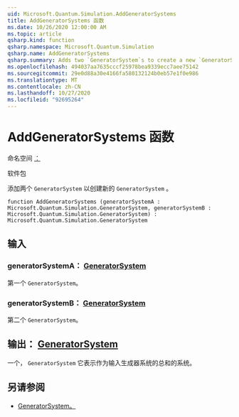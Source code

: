 ```yaml
---
uid: Microsoft.Quantum.Simulation.AddGeneratorSystems
title: AddGeneratorSystems 函数
ms.date: 10/26/2020 12:00:00 AM
ms.topic: article
qsharp.kind: function
qsharp.namespace: Microsoft.Quantum.Simulation
qsharp.name: AddGeneratorSystems
qsharp.summary: Adds two `GeneratorSystem`s to create a new `GeneratorSystem`.
ms.openlocfilehash: 494037aa7635cccf25978bea9339ecc7aee75142
ms.sourcegitcommit: 29e0d88a30e4166fa580132124b0eb57e1f0e986
ms.translationtype: MT
ms.contentlocale: zh-CN
ms.lasthandoff: 10/27/2020
ms.locfileid: "92695264"
---
```

# <a name="addgeneratorsystems-function"></a>AddGeneratorSystems 函数

命名空间 [：](xref:Microsoft.Quantum.Simulation)

软件包 [](https://nuget.org/packages/)


添加两个 `GeneratorSystem` 以创建新的 `GeneratorSystem` 。

```qsharp
function AddGeneratorSystems (generatorSystemA : Microsoft.Quantum.Simulation.GeneratorSystem, generatorSystemB : Microsoft.Quantum.Simulation.GeneratorSystem) : Microsoft.Quantum.Simulation.GeneratorSystem
```


## <a name="input"></a>输入

### <a name="generatorsystema--generatorsystem"></a>generatorSystemA： [GeneratorSystem](xref:Microsoft.Quantum.Simulation.GeneratorSystem)

第一个 `GeneratorSystem`。


### <a name="generatorsystemb--generatorsystem"></a>generatorSystemB： [GeneratorSystem](xref:Microsoft.Quantum.Simulation.GeneratorSystem)

第二个 `GeneratorSystem`。



## <a name="output--generatorsystem"></a>输出： [GeneratorSystem](xref:Microsoft.Quantum.Simulation.GeneratorSystem)

一个， `GeneratorSystem` 它表示作为输入生成器系统的总和的系统。

## <a name="see-also"></a>另请参阅

- [GeneratorSystem。](xref:Microsoft.Quantum.Simulation.GeneratorSystem)